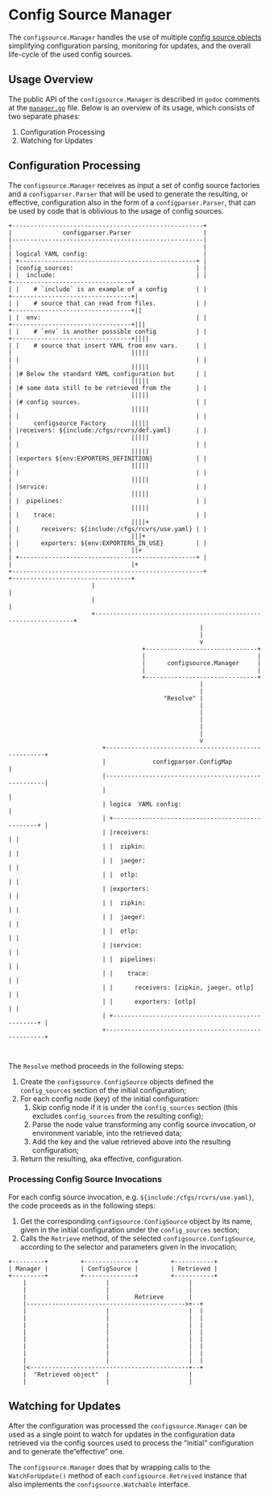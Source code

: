 # Config Source Manager
The `configsource.Manager` handles the use of multiple [config source objects](../../experimental/configsource/component.go)
simplifying configuration parsing,
monitoring for updates, and the overall life-cycle of the used config sources.

## Usage Overview
The public API of the `configsource.Manager` is described in `godoc` comments at the
[`manager.go`](./manager.go) file.
Below is an overview of its usage, which consists of two separate phases:

1. Configuration Processing
2. Watching for Updates

## Configuration Processing
The `configsource.Manager` receives as input a set of config source factories and a `configparser.Parser` that
will be used to generate the resulting, or effective, configuration also in the form of a `configparser.Parser`,
that can be used by code that is oblivious to the usage of config sources.

```terminal
+-----------------------------------------------------+                                                       
|              configparser.Parser                    |                                                       
|-----------------------------------------------------|                                                       
|                                                     |                                                       
| logical YAML config:                                |                                                       
| +-------------------------------------------------+ |                                                       
| |config_sources:                                  | |                                                       
| |  include:                                       | |                    +---------------------------------+
| |    # `include` is an example of a config        | |                   +---------------------------------+|
| |    # source that can read from files.           | |                  +---------------------------------+||
| |  env:                                           | |                 +---------------------------------+|||
| |    # `env` is another possible config           | |                +---------------------------------+||||
| |    # source that insert YAML from env vars.     | |                |                                 |||||
| |                                                 | |                |                                 |||||
| |# Below the standard YAML configuration but      | |                |                                 |||||
| |# some data still to be retrieved from the       | |                |                                 |||||
| |# config sources.                                | |                |                                 |||||
| |                                                 | |                |      configsource Factory       |||||
| |receivers: ${include:/cfgs/rcvrs/def.yaml}       | |                |                                 |||||
| |                                                 | |                |                                 |||||
| |exporters ${env:EXPORTERS_DEFINITION}            | |                |                                 |||||
| |                                                 | |                |                                 |||||
| |service:                                         | |                |                                 |||||
| |  pipelines:                                     | |                |                                 |||||
| |    trace:                                       | |                |                                 ||||+
| |      receivers: ${include:/cfgs/rcvrs/use.yaml} | |                |                                 |||+ 
| |      exporters: ${env:EXPORTERS_IN_USE}         | |                |                                 ||+  
| +-------------------------------------------------+ |                |                                 |+   
+-----------------------------------------------------+                +---------------------------------+    
                       |                                                                |                     
                       |                                                                |                     
                       +----------------------------------------------------------------+                     
                                                     |                                                        
                                                     |
                                                     v
                                     +-------------------------------+
                                     |                               |
                                     |      configsource.Manager     |
                                     |                               | 
                                     +-------------------------------+  
                                                     |                                                      
                                                     |            
                                           "Resolve" |            
                                                     |              
                                                     |                                                        
                                                     |                                                        
                                                     |                                                        
                                                     |                                                        
                                                     v                                                        
                          +-----------------------------------------------------+                             
                          |             configparser.ConfigMap                  |                             
                          |-----------------------------------------------------|                             
                          |                                                     |                             
                          | logica  YAML config:                                |                             
                          | +-------------------------------------------------+ |                             
                          | |receivers:                                       | |                             
                          | |  zipkin:                                        | |                             
                          | |  jaeger:                                        | |                             
                          | |  otlp:                                          | |                             
                          | |exporters:                                       | |                             
                          | |  zipkin:                                        | |                             
                          | |  jaeger:                                        | |                             
                          | |  otlp:                                          | |                             
                          | |service:                                         | |                             
                          | |  pipelines:                                     | |                             
                          | |    trace:                                       | |                             
                          | |      receivers: [zipkin, jaeger, otlp]          | |                             
                          | |      exporters: [otlp]                          | |                             
                          | +-------------------------------------------------+ |                             
                          +-----------------------------------------------------+                             
                                                                                                              
                                                                                                                                                                                                                            
```

The `Resolve` method proceeds in the following steps:

1. Create the `configsource.ConfigSource` objects defined the `config_sources` section of the initial configuration;
2. For each config node (key) of the initial configuration:
    1. Skip config node if it is under the `config_sources` section (this excludes `config_sources` from the resulting config); 
    2. Parse the node value transforming any config source invocation, or environment variable, into the retrieved data;
    3. Add the key and the value retrieved above into the resulting configuration;
3. Return the resulting, aka effective, configuration.

### Processing Config Source Invocations

For each config source invocation, e.g. `${include:/cfgs/rcvrs/use.yaml}`, the code proceeds as in the following steps:

1. Get the corresponding `configsource.ConfigSource` object by its name, given in the initial configuration under the `config_sources` section;
2. Calls the `Retrieve` method, of the selected `configsource.ConfigSource`, according to the selector and parameters given in the invocation;

```terminal
+---------+         +--------------+         +-----------+
| Manager |         | ConfigSource |         | Retrieved |
+---------+         +--------------+         +-----------+
    |                      |                      |      
    |                      |                      |      
    |                      |       Retrieve       |      
    |-------------------------------------------->+--+   
    |                      |                      |  |   
    |                      |                      |  |   
    |                      |                      |  |   
    |                      |                      |  |   
    |                      |                      |  |   
    |                      |                      |  |   
    |                      |                      |  |   
    |                      |                      |  |   
    |<--------------------------------------------+--+   
    |  "Retrieved object"  |                      |      
    |                      |                      |      
```

## Watching for Updates
After the configuration was processed the `configsource.Manager` can be used as a single point to watch for updates in
the configuration data retrieved via the config sources used to process the “initial” configuration and to generate
the“effective” one.

The `configsource.Manager` does that by wrapping calls to the `WatchForUpdate()` method of each `configsource.Retreived`
instance that also implements the `configsource.Watchable` interface. 
